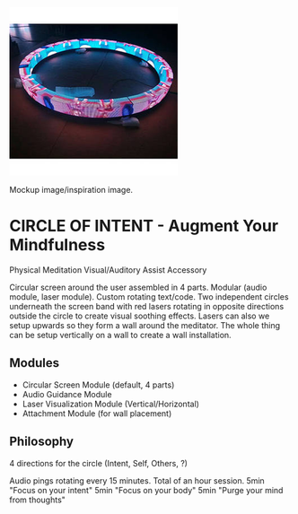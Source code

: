 ![](P5-SMD-Screen-Circular-Ring.jpg)

Mockup image/inspiration image.

# CIRCLE OF INTENT - Augment Your Mindfulness
Physical Meditation Visual/Auditory Assist Accessory

Circular screen around the user assembled in 4 parts. Modular (audio module, laser module). Custom rotating text/code.
Two independent circles underneath the screen band with red lasers rotating in opposite directions outside the circle to create visual soothing effects. Lasers can also we setup upwards so they form a wall around the meditator. The whole thing can be setup vertically on a wall to create a wall installation.

## Modules

- Circular Screen Module (default, 4 parts)
- Audio Guidance Module
- Laser Visualization Module (Vertical/Horizontal)
- Attachment Module (for wall placement)

## Philosophy

4 directions for the circle (Intent, Self, Others, ?)

Audio pings rotating every 15 minutes. Total of an hour session.
5min "Focus on your intent"
5min "Focus on your body"
5min "Purge your mind from thoughts"
